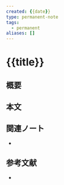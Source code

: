 ```yaml
---
created: {{date}}
type: permanent-note
tags:
  - permanent
aliases: []
---
```


# {{title}}

## 概要


## 本文


## 関連ノート
- 

## 参考文献
- 